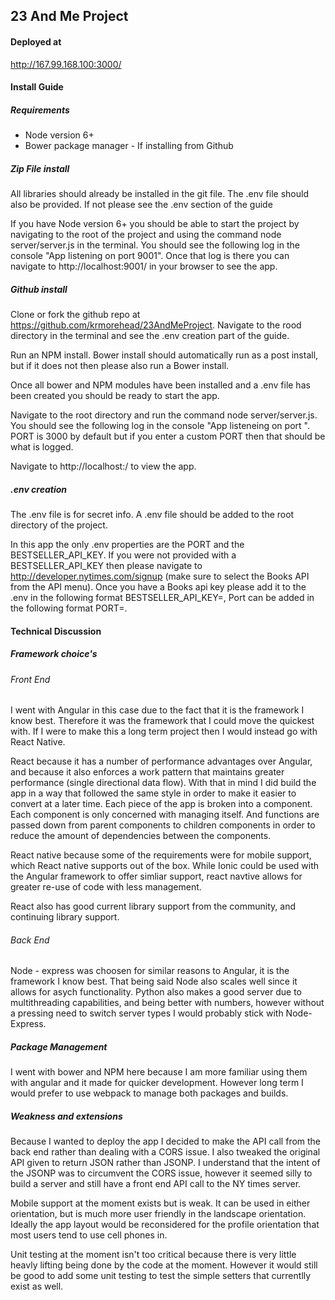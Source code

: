 ## 23 And Me Project
#### Deployed at
http://167.99.168.100:3000/

#### Install Guide
##### Requirements
* Node version 6+
* Bower package manager - If installing from Github

##### Zip File install

All libraries should already be installed in the git file. The .env file should also be provided. If not please see the .env section of the guide

If you have Node version 6+ you should be able to start the project by navigating to the root of the project and using the command node server/server.js in the terminal. You should see the following log in the console "App listening on port 9001". Once that log is there you can navigate to http://localhost:9001/ in your browser to see the app.

##### Github install

Clone or fork the github repo at https://github.com/krmorehead/23AndMeProject. Navigate to the rood directory in the terminal and see the .env creation part of the guide.

Run an NPM install. Bower install should automatically run as a post install, but if it does not then please also run a Bower install.

Once all bower and NPM modules have been installed and a .env file has been created you should be ready to start the app.

Navigate to the root directory and run the command node server/server.js. You should see the following log in the console "App listeneing on port <PORT>". PORT is 3000 by default but if you enter a custom PORT then that should be what is logged.

Navigate to http://localhost:<PORT>/ to view the app.

##### .env creation
The .env file is for secret info. A .env file should be added to the root directory of the project.

In this app the only .env properties are the PORT and the BESTSELLER_API_KEY. If you were not provided with a BESTSELLER_API_KEY then please navigate to http://developer.nytimes.com/signup (make sure to select the Books API from the API menu). Once you have a Books api key please add it to the .env in the following format BESTSELLER_API_KEY=<API KEY>, Port can be added in the following format PORT=<PORT>.

#### Technical Discussion

##### Framework choice's

###### Front End
I went with Angular in this case due to the fact that it is the framework I know best. Therefore it was the framework that I could move the quickest with. If I were to make this a long term project then I would instead go with React Native.

React because it has a number of performance advantages over Angular, and because it also enforces a work pattern that maintains greater performance (single directional data flow). With that in mind I did build the app in a way that followed the same style in order to make it easier to convert at a later time. Each piece of the app is broken into a component. Each component is only concerned with managing itself. And functions are passed down from parent components to children components in order to reduce the amount of dependencies between the components.

React native because some of the requirements were for mobile support, which React native supports out of the box. While Ionic could be used with the Angular framework to offer simliar support, react navtive allows for greater re-use of code with less management.

React also has good current library support from the community, and continuing library support.

###### Back End
Node - express was choosen for similar reasons to Angular, it is the framework I know best. That being said Node also scales well since it allows for asych functionality. Python also makes a good server due to multithreading capabilities, and being better with numbers, however without a pressing need to switch server types I would probably stick with Node-Express.

##### Package Management
I went with bower and NPM here because I am more familiar using them with angular and it made for quicker development. However long term I would prefer to use webpack to manage both packages and builds.

##### Weakness and extensions
Because I wanted to deploy the app I decided to make the API call from the back end rather than dealing with a CORS issue. I also tweaked the original API given to return JSON rather than JSONP. I understand that the intent of the JSONP was to circumvent the CORS issue, however it seemed silly to build a server and still have a front end API call to the NY times server.

Mobile support at the moment exists but is weak. It can be used in either orientation, but is much more user friendly in the landscape orientation. Ideally the app layout would be reconsidered for the profile orientation that most users tend to use cell phones in.

Unit testing at the moment isn't too critical because there is very little heavly lifting being done by the code at the moment. However it would still be good to add some unit testing to test the simple setters that currentlly exist as well.
